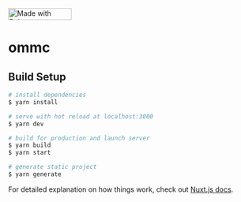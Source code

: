 <a href="https://ommc.okay.one">
  <img
    src="https://bulma.io/images/made-with-bulma.png"
    alt="Made with Bulma"
    width="128"
    height="24"
  />
</a>

# ommc

## Build Setup

```bash
# install dependencies
$ yarn install

# serve with hot reload at localhost:3000
$ yarn dev

# build for production and launch server
$ yarn build
$ yarn start

# generate static project
$ yarn generate
```

For detailed explanation on how things work, check out [Nuxt.js docs](https://nuxtjs.org).
